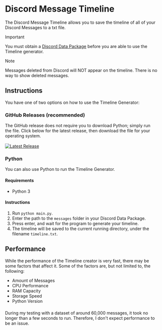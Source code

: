 # Discord Message Timeline
The Discord Message Timeline allows you to save the timeline of all of your Discord Messages to a txt file.

> [!IMPORTANT]
> You must obtain a [Discord Data Package](https://support.discord.com/hc/en-us/articles/360004957991-Your-Discord-Data-Package) before you are able to use the Timeline generator.

> [!NOTE]
> Messages deleted from Discord will NOT appear on the timeline. There is no way to show deleted messages.

## Instructions
You have one of two options on how to use the Timeline Generator:

### GitHub Releases (recommended)
The GitHub release does not require you to download Python; simply run the file. Click below for the latest release, then download the file for your operating system.\
\
[![Latest Release](https://img.shields.io/github/v/release/restartb/discordtimeline?display_name=release&style=for-the-badge&logo=github&label=Latest)](https://github.com/RestartB/discordtimeline/releases/latest)
### Python
You can also use Python to run the Timeline Generator.
#### Requirements
- Python 3

#### Instructions
1. Run `python main.py`.
2. Enter the path to the `messages` folder in your Discord Data Package.
3. Press enter, and wait for the program to generate your timeline.
4. The timeline will be saved to the current running directory, under the filename `timeline.txt`.

## Performance
While the performance of the Timeline creator is very fast, there may be some factors that affect it. Some of the factors are, but not limited to, the following:
- Amount of Messages
- CPU Performance
- RAM Capacity
- Storage Speed
- Python Version
###
During my testing with a dataset of around 60,000 messages, it took no longer than a few seconds to run. Therefore, I don't expect performance to be an issue.
